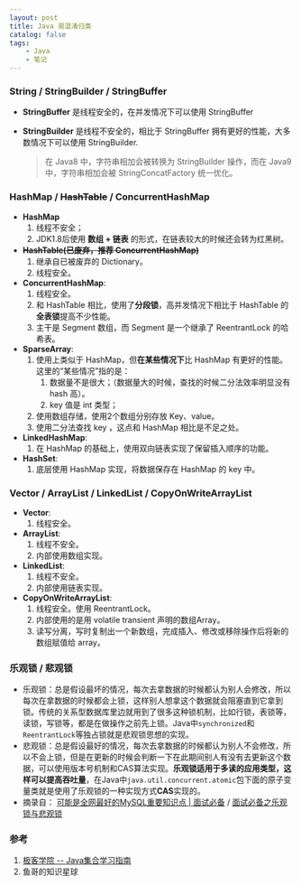 ```yaml
---
layout: post
title: Java 易混淆归类
catalog: false
tags:
    - Java
    - 笔记
---
```


### String / StringBuilder / StringBuffer

* **StringBuffer** 是线程安全的，在并发情况下可以使用 StringBuffer
* **StringBuilder** 是线程不安全的，相比于 StringBuffer 拥有更好的性能，大多数情况下可以使用 StringBuilder.

  > 在 Java8 中，字符串相加会被转换为 StringBuilder 操作，而在 Java9 中，字符串相加会被 StringConcatFactory 统一优化。



### HashMap / ~~HashTable~~ / ConcurrentHashMap

* **HashMap**
  1. 线程不安全；
  2. JDK1.8后使用 **数组 + 链表** 的形式，在链表较大的时候还会转为红黑树。
* **~~HashTable(已废弃，推荐 ConcurrentHashMap)~~** 
  1. 继承自已被废弃的 Dictionary。
  2. 线程安全。
* **ConcurrentHashMap**: 
  1. 线程安全。
  2. 和 HashTable 相比，使用了**分段锁**，高并发情况下相比于 HashTable 的**全表锁**提高不少性能。
  3. 主干是 Segment 数组，而 Segment 是一个继承了 ReentrantLock 的哈希表。
* **SparseArray**:
  1. 使用上类似于 HashMap，但**在某些情况下**比 HashMap 有更好的性能。这里的“某些情况”指的是：
     1. 数据量不是很大；（数据量大的时候，查找的时候二分法效率明显没有 hash 高）。
     2. key 值是 int 类型；
  2. 使用数组存储，使用2个数组分别存放 Key、value。
  3. 使用二分法查找 key ，这点和 HashMap 相比是不足之处。
* **LinkedHashMap**:
  1. 在 HashMap 的基础上，使用双向链表实现了保留插入顺序的功能。
* **HashSet**:
  1. 底层使用 HashMap 实现，将数据保存在 HashMap 的 key 中。

### Vector / ArrayList / LinkedList / CopyOnWriteArrayList

* **Vector**:
  1. 线程安全。
* **ArrayList**:
  1. 线程不安全。
  2. 内部使用数组实现。
* **LinkedList**:
  1. 线程不安全。
  2. 内部使用链表实现。
* **CopyOnWriteArrayList**:
  1. 线程安全。使用 ReentrantLock。
  2. 内部使用的是用 volatile transient 声明的数组Array。
  3. 读写分离，写时复制出一个新数组，完成插入、修改或移除操作后将新的数组赋值给 array。

### 乐观锁 / 悲观锁

* 乐观锁：总是假设最坏的情况，每次去拿数据的时候都认为别人会修改，所以每次在拿数据的时候都会上锁，这样别人想拿这个数据就会阻塞直到它拿到锁。传统的关系型数据库里边就用到了很多这种锁机制，比如行锁，表锁等，读锁，写锁等，都是在做操作之前先上锁。Java中`synchronized`和`ReentrantLock`等独占锁就是悲观锁思想的实现。
* 悲观锁：总是假设最好的情况，每次去拿数据的时候都认为别人不会修改，所以不会上锁，但是在更新的时候会判断一下在此期间别人有没有去更新这个数据，可以使用版本号机制和CAS算法实现。**乐观锁适用于多读的应用类型，这样可以提高吞吐量**，在Java中`java.util.concurrent.atomic`包下面的原子变量类就是使用了乐观锁的一种实现方式**CAS**实现的。
* 摘录自： [可能是全网最好的MySQL重要知识点 | 面试必备](https://mp.weixin.qq.com/s/S9jiO_e-_CKRgNnzAU5Z0Q)   /    [面试必备之乐观锁与悲观锁](https://github.com/Snailclimb/JavaGuide/tree/master/docs/essential-content-for-interview)

### 参考

1. [极客学院 -- Java集合学习指南](http://wiki.jikexueyuan.com/project/java-collection/)
2. 鱼哥的知识星球